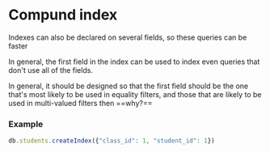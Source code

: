 # Compund index
Indexes can also be declared on several fields, so these queries can be faster

In general, the first field in the index can be used to index even queries that don't use all of the fields.

In general, it should be designed so that the first field should be the one that's most likely to be used in equality filters, and those that are likely to be used in multi-valued filters then ==why?==

### Example
```js
db.students.createIndex({"class_id": 1, "student_id": 1})
```
